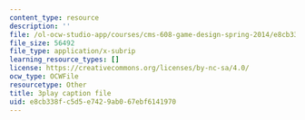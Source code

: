```yaml
---
content_type: resource
description: ''
file: /ol-ocw-studio-app/courses/cms-608-game-design-spring-2014/e8cb338fc5d5e7429ab067ebf6141970_1506658.srt
file_size: 56492
file_type: application/x-subrip
learning_resource_types: []
license: https://creativecommons.org/licenses/by-nc-sa/4.0/
ocw_type: OCWFile
resourcetype: Other
title: 3play caption file
uid: e8cb338f-c5d5-e742-9ab0-67ebf6141970
---
```

